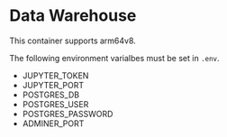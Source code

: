 # Data Warehouse

This container supports arm64v8.


The following environment varialbes must be set in `.env`.
* JUPYTER_TOKEN
* JUPYTER_PORT
* POSTGRES_DB
* POSTGRES_USER
* POSTGRES_PASSWORD
* ADMINER_PORT
